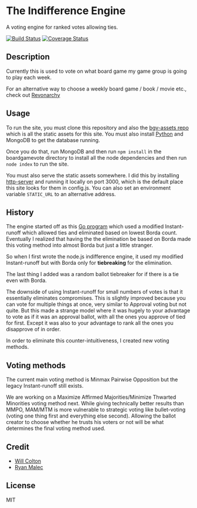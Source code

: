 # The Indifference Engine

A voting engine for ranked votes allowing ties.

[![Build Status](https://travis-ci.org/coltonw/boardgamevote.svg?branch=master)](https://travis-ci.org/coltonw/boardgamevote) [![Coverage Status](https://img.shields.io/coveralls/coltonw/boardgamevote.svg)](https://coveralls.io/r/coltonw/boardgamevote)

## Description

Currently this is used to vote on what board game my game group is going to play each week.

For an alternative way to choose a weekly board game / book / movie etc., check out [Revonarchy](https://github.com/coltonw/revonarchy)

## Usage

To run the site, you must clone this repository and also the [bgv-assets repo](https://github.com/coltonw/bgv-assets) which is all the static assets for this site.
You must also install [Python](https://www.python.org/download/) and MongoDB to get the database running.

Once you do that, run MongoDB and then run `npm install` in the boardgamevote directory to install all the node dependencies and then run `node index` to run the site.

You must also serve the static assets somewhere.
I did this by installing [http-server](https://github.com/nodeapps/http-server) and running it locally on port 3000, which is the default place this site looks for them in config.js.
You can also set an environment variable `STATIC_URL` to an alternative address.

## History

The engine started off as this [Go program](http://play.golang.org/p/w9aFrHdWmI) which used a modified Instant-runoff which allowed ties and eliminated based on lowest Borda count.
Eventually I realized that having the the elimination be based on Borda made this voting method into almost Borda but just a little stranger.

So when I first wrote the node.js indifference engine, it used my modified Instant-runoff but with Borda only for **tiebreaking** for the elimination.

The last thing I added was a random ballot tiebreaker for if there is a tie even with Borda.

The downside of using Instant-runoff for small numbers of votes is that it essentially eliminates compromises.
This is slightly improved because you can vote for multiple things at once, very similar to Approval voting but not quite.
But this made a strange model where it was hugely to your advantage to vote as if it was an approval ballot, with all the ones you approve of tied for first.
Except it was also to your advantage to rank all the ones you disapprove of in order.

In order to eliminate this counter-intuitiveness, I created new voting methods.

## Voting methods

The current main voting method is Minmax Pairwise Opposition but the legacy Instant-runoff still exists.

We are working on a Maximize Affirmed Majorities/Minimize Thwarted Minorities voting method next.
While giving technically better results than MMPO, MAM/MTM is more vulnerable to strategic voting like bullet-voting (voting one thing first and everything else second).
Allowing the ballot creator to choose whether he trusts his voters or not will be what determines the final voting method used.

## Credit

-   [Will Colton](https://github.com/coltonw)
-   [Ryan Malec](http://github.com/rwm28)

## License

MIT
